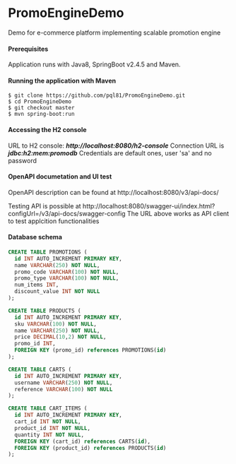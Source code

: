 # PromoEngineDemo
Demo for e-commerce platform implementing scalable promotion engine

#### Prerequisites

Application runs with Java8, SpringBoot v2.4.5 and Maven.

#### Running the application with Maven

```shell
$ git clone https://github.com/pql81/PromoEngineDemo.git
$ cd PromoEngineDemo
$ git checkout master
$ mvn spring-boot:run
```

#### Accessing the H2 console

URL to H2 console: ***http://localhost:8080/h2-console***
Connection URL is ***jdbc:h2:mem:promodb***
Credentials are default ones, user 'sa' and no password

#### OpenAPI documetation and UI test

OpenAPI description can be found at http://localhost:8080/v3/api-docs/

Testing API is possible at http://localhost:8080/swagger-ui/index.html?configUrl=/v3/api-docs/swagger-config
The URL above works as API client to test applcition functionalities

#### Database schema

```sql
CREATE TABLE PROMOTIONS (
  id INT AUTO_INCREMENT PRIMARY KEY,
  name VARCHAR(250) NOT NULL,
  promo_code VARCHAR(100) NOT NULL,
  promo_type VARCHAR(100) NOT NULL,
  num_items INT,
  discount_value INT NOT NULL
);

CREATE TABLE PRODUCTS (
  id INT AUTO_INCREMENT PRIMARY KEY,
  sku VARCHAR(100) NOT NULL,
  name VARCHAR(250) NOT NULL,
  price DECIMAL(10,2) NOT NULL,
  promo_id INT,
  FOREIGN KEY (promo_id) references PROMOTIONS(id)
);

CREATE TABLE CARTS (
  id INT AUTO_INCREMENT PRIMARY KEY,
  username VARCHAR(250) NOT NULL,
  reference VARCHAR(100) NOT NULL
);

CREATE TABLE CART_ITEMS (
  id INT AUTO_INCREMENT PRIMARY KEY,
  cart_id INT NOT NULL,
  product_id INT NOT NULL,
  quantity INT NOT NULL,
  FOREIGN KEY (cart_id) references CARTS(id),
  FOREIGN KEY (product_id) references PRODUCTS(id)
);
```
